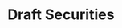 <script setup>
import SwaggerUI from "@/swagger/view/SwaggerUI.vue"
import swaggerCanCreateJson from "@/swagger/json/general/draft-securities/can-create.json";
import swaggerCanDeleteJson from "@/swagger/json/general/draft-securities/can-delete.json";
import swaggerCanUpdateJson from "@/swagger/json/general/draft-securities/can-update.json";

const swaggerCanCreateSpecs = [
  { json: swaggerCanCreateJson, domId:"canCreate", protected:true },
];
const swaggerCanDeleteSpecs = [
  { json: swaggerCanCreateJson, domId:"canDelete", protected:true },
];
const swaggerCanUpdateSpecs = [
  { json: swaggerCanUpdateJson, domId:"canUpdate", protected:true },
];
</script>

# Draft Securities

<!--@include: @/../components/general/draft-securities/can-create.md-->

<!--@include: @/../components/general/draft-securities/can-delete.md-->

<!--@include: @/../components/general/draft-securities/can-update.md-->